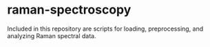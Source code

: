 # raman-spectroscopy

Included in this repository are scripts for loading, preprocessing, and analyzing Raman spectral data. 

